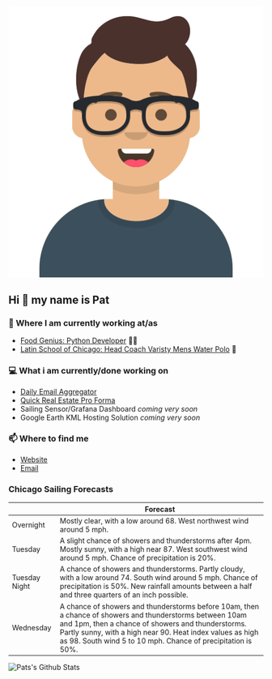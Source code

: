 [![Social banner for p-j-falconer](https://raw.githubusercontent.com/P-J-FALCONER/P-J-FALCONER/master/assets/avataaars.svg)](https://patfalconer.com/)
## Hi :wave: my name is Pat

### 💼 Where I am currently working at/as
- [Food Genius: Python Developer](https://getfoodgenius.com/) 🍔🐍
- [Latin School of Chicago: Head Coach Varisty Mens Water Polo](https://www.latinschool.org/) 🤽


### 💻 What i am currently/done working on
 - [Daily Email Aggregator](https://github.com/P-J-FALCONER/dott_daily_mail)
 - [Quick Real Estate Pro Forma](https://github.com/P-J-FALCONER/henry)
 - Sailing Sensor/Grafana Dashboard *coming very soon*
 - Google Earth KML Hosting Solution *coming very soon*

### 📫 Where to find me
 - [Website](https://patfalconer.com/)
 - [Email](mailto:patrick.j.falconer@gmail.com)


### Chicago Sailing Forecasts
|   | Forecast  |
|---|---|
| Overnight | Mostly clear, with a low around 68. West northwest wind around 5 mph. |
| Tuesday | A slight chance of showers and thunderstorms after 4pm. Mostly sunny, with a high near 87. West southwest wind around 5 mph. Chance of precipitation is 20%. |
| Tuesday Night | A chance of showers and thunderstorms. Partly cloudy, with a low around 74. South wind around 5 mph. Chance of precipitation is 50%. New rainfall amounts between a half and three quarters of an inch possible. |
| Wednesday | A chance of showers and thunderstorms before 10am, then a chance of showers and thunderstorms between 10am and 1pm, then a chance of showers and thunderstorms. Partly sunny, with a high near 90. Heat index values as high as 98. South wind 5 to 10 mph. Chance of precipitation is 50%. |

![Pats's Github Stats](https://github-readme-stats.vercel.app/api?username=p-j-falconer&show_icons=true&theme=radical)
